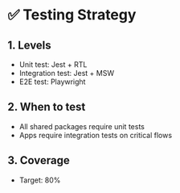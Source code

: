 # ✅ Testing Strategy

## 1. Levels

- Unit test: Jest + RTL
- Integration test: Jest + MSW
- E2E test: Playwright

## 2. When to test

- All shared packages require unit tests
- Apps require integration tests on critical flows

## 3. Coverage

- Target: 80%
